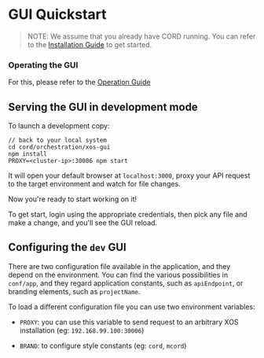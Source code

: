 # GUI Quickstart

> NOTE: We assume that you already have CORD running. You can refer to the
[Installation Guide](../../README.md) to get started.

### Operating the GUI

For this, please refer to the [Operation Guide](../../operating_cord/gui.md)

## Serving the GUI in development mode

To launch a development copy:

```shell
// back to your local system
cd cord/orchestration/xos-gui
npm install
PROXY=<cluster-ip>:30006 npm start
```

It will open your default browser at `localhost:3000`, proxy your API request
to the target environment and watch for file changes.

Now you're ready to start working on it!

To get start, login using the appropriate credentials,
then pick any file and make a change, and you'll see the GUI reload.

## Configuring the `dev` GUI

There are two configuration file available in the application, and they depend
on the environment. You can find the various possibilities in `conf/app`, and
they regard application constants, such as `apiEndpoint`, or branding elements,
such as `projectName`.

To load a different configuration file you can use two environment variables:

* `PROXY`: you can use this variable to send request to an arbitrary XOS
  installation (eg: `192.168.99.100:30006`)

* `BRAND`: to configure style constants (eg: `cord`, `mcord`)
